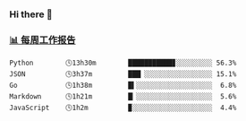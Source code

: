 ### Hi there 👋

<!-- waka-box start -->
### <a href="https://gist.github.com/b3f90cfdb958d2401b019f821c34c859" target="_blank">📊 每周工作报告</a>
```text
Python        🕓13h30m        ███████████▊░░░░░░░░░ 56.3%
JSON          🕓3h37m         ███▏░░░░░░░░░░░░░░░░░ 15.1%
Go            🕓1h38m         █▍░░░░░░░░░░░░░░░░░░░  6.8%
Markdown      🕓1h21m         █▏░░░░░░░░░░░░░░░░░░░  5.6%
JavaScript    🕓1h2m          ▉░░░░░░░░░░░░░░░░░░░░  4.4%
```
<!-- waka-box end -->
